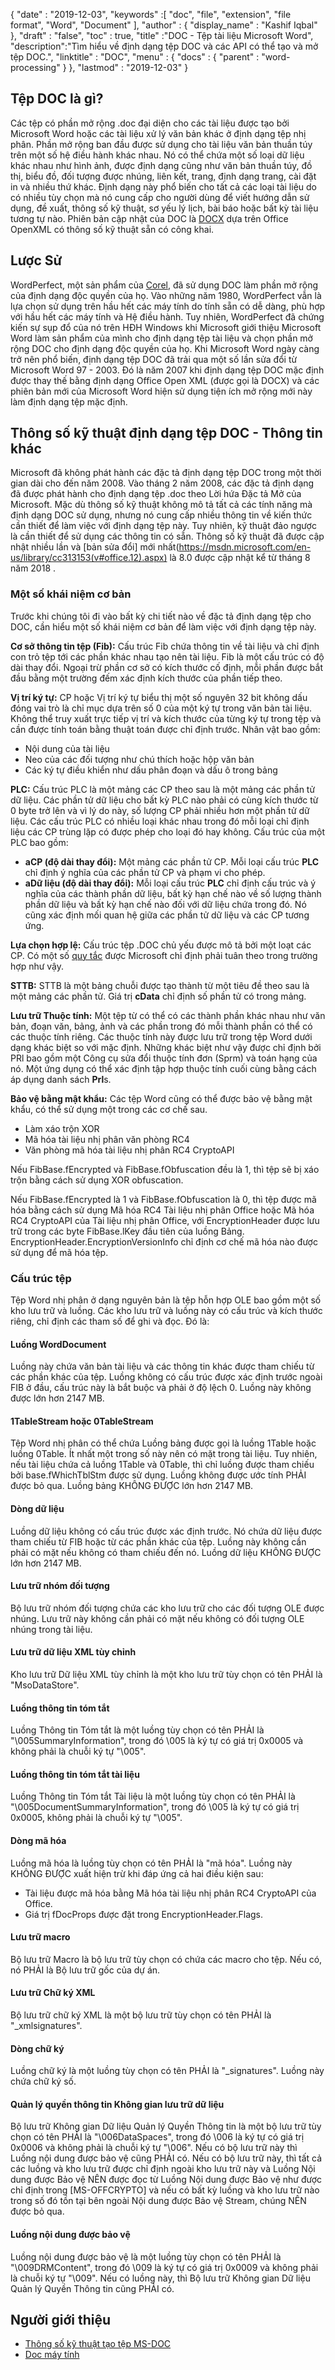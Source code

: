 {
  "date" : "2019-12-03",
  "keywords" :[ "doc", "file", "extension", "file format", "Word", "Document" ],
  "author" : {
    "display_name" : "Kashif Iqbal"
},
  "draft" : "false",
  "toc" : true,
  "title" :"DOC - Tệp tài liệu Microsoft Word",
  "description":"Tìm hiểu về định dạng tệp DOC và các API có thể tạo và mở tệp DOC.",
  "linktitle" : "DOC",
  "menu" : {
    "docs" : {
      "parent" : "word-processing"
}
},
  "lastmod" : "2019-12-03"
}

## Tệp DOC là gì?

Các tệp có phần mở rộng .doc đại diện cho các tài liệu được tạo bởi Microsoft Word hoặc các tài liệu xử lý văn bản khác ở định dạng tệp nhị phân. Phần mở rộng ban đầu được sử dụng cho tài liệu văn bản thuần túy trên một số hệ điều hành khác nhau. Nó có thể chứa một số loại dữ liệu khác nhau như hình ảnh, được định dạng cũng như văn bản thuần túy, đồ thị, biểu đồ, đối tượng được nhúng, liên kết, trang, định dạng trang, cài đặt in và nhiều thứ khác. Định dạng này phổ biến cho tất cả các loại tài liệu do có nhiều tùy chọn mà nó cung cấp cho người dùng để viết hướng dẫn sử dụng, đề xuất, thông số kỹ thuật, sơ yếu lý lịch, bài báo hoặc bất kỳ tài liệu tương tự nào. Phiên bản cập nhật của DOC là [DOCX](/vi/word-processing/docx/) dựa trên Office OpenXML có thông số kỹ thuật sẵn có công khai.

## Lược Sử ##

WordPerfect, một sản phẩm của [Corel](https://www.corel.com/en/), đã sử dụng DOC làm phần mở rộng của định dạng độc quyền của họ. Vào những năm 1980, WordPerfect vẫn là lựa chọn sử dụng trên hầu hết các máy tính do tính sẵn có dễ dàng, phù hợp với hầu hết các máy tính và Hệ điều hành. Tuy nhiên, WordPerfect đã chứng kiến sự sụp đổ của nó trên HĐH Windows khi Microsoft giới thiệu Microsoft Word làm sản phẩm của mình cho định dạng tệp tài liệu và chọn phần mở rộng DOC cho định dạng độc quyền của họ. Khi Microsoft Word ngày càng trở nên phổ biến, định dạng tệp DOC đã trải qua một số lần sửa đổi từ Microsoft Word 97 - 2003. Đó là năm 2007 khi định dạng tệp DOC mặc định được thay thế bằng định dạng Office Open XML (được gọi là DOCX) và các phiên bản mới của Microsoft Word hiện sử dụng tiện ích mở rộng mới này làm định dạng tệp mặc định.

## Thông số kỹ thuật định dạng tệp DOC - Thông tin khác

Microsoft đã không phát hành các đặc tả định dạng tệp DOC trong một thời gian dài cho đến năm 2008. Vào tháng 2 năm 2008, các đặc tả định dạng đã được phát hành cho định dạng tệp .doc theo Lời hứa Đặc tả Mở của Microsoft. Mặc dù thông số kỹ thuật không mô tả tất cả các tính năng mà định dạng DOC sử dụng, nhưng nó cung cấp nhiều thông tin về kiến thức cần thiết để làm việc với định dạng tệp này. Tuy nhiên, kỹ thuật đảo ngược là cần thiết để sử dụng các thông tin có sẵn. Thông số kỹ thuật đã được cập nhật nhiều lần và [bản sửa đổi] mới nhất(https://msdn.microsoft.com/en-us/library/cc313153(v#office.12).aspx) là 8.0 được cập nhật kể từ tháng 8 năm 2018 .

### Một số khái niệm cơ bản ###

Trước khi chúng tôi đi vào bất kỳ chi tiết nào về đặc tả định dạng tệp cho DOC, cần hiểu một số khái niệm cơ bản để làm việc với định dạng tệp này.

**Cơ sở thông tin tệp (Fib):** Cấu trúc Fib chứa thông tin về tài liệu và chỉ định con trỏ tệp tới các phần khác nhau tạo nên tài liệu.
Fib là một cấu trúc có độ dài thay đổi. Ngoại trừ phần cơ sở có kích thước cố định, mỗi phần được bắt đầu bằng một trường đếm xác định kích thước của phần tiếp theo.

**Vị trí ký tự:** CP hoặc Vị trí ký tự biểu thị một số nguyên 32 bit không dấu đóng vai trò là chỉ mục dựa trên số 0 của một ký tự trong văn bản tài liệu. Không thể truy xuất trực tiếp vị trí và kích thước của từng ký tự trong tệp và cần được tính toán bằng thuật toán được chỉ định trước. Nhân vật bao gồm:

* Nội dung của tài liệu
* Neo của các đối tượng như chú thích hoặc hộp văn bản
* Các ký tự điều khiển như dấu phân đoạn và dấu ô trong bảng

**PLC:** Cấu trúc PLC là một mảng các CP theo sau là một mảng các phần tử dữ liệu. Các phần tử dữ liệu cho bất kỳ PLC nào phải có cùng kích thước từ 0 byte trở lên và vì lý do này, số lượng CP phải nhiều hơn một phần tử dữ liệu. Các cấu trúc PLC có nhiều loại khác nhau trong đó mỗi loại chỉ định liệu các CP trùng lặp có được phép cho loại đó hay không. Cấu trúc của một PLC bao gồm:

* **aCP (độ dài thay đổi):** Một mảng các phần tử CP. Mỗi loại cấu trúc **PLC** chỉ định ý nghĩa của các phần tử CP và phạm vi cho phép.
* **aDữ liệu (độ dài thay đổi):** Mỗi loại cấu trúc **PLC** chỉ định cấu trúc và ý nghĩa của các thành phần dữ liệu, bất kỳ hạn chế nào về số lượng thành phần dữ liệu và bất kỳ hạn chế nào đối với dữ liệu chứa trong đó. Nó cũng xác định mối quan hệ giữa các phần tử dữ liệu và các CP tương ứng.

**Lựa chọn hợp lệ:** Cấu trúc tệp .DOC chủ yếu được mô tả bởi một loạt các CP. Có một số [quy tắc](https://msdn.microsoft.com/en-us/library/dd908861(v#office.12).aspx) được Microsoft chỉ định phải tuân theo trong trường hợp như vậy.

**STTB:** STTB là một bảng chuỗi được tạo thành từ một tiêu đề theo sau là một mảng các phần tử. Giá trị **cData** chỉ định số phần tử có trong mảng.

**Lưu trữ Thuộc tính:** Một tệp từ có thể có các thành phần khác nhau như văn bản, đoạn văn, bảng, ảnh và các phần trong đó mỗi thành phần có thể có các thuộc tính riêng. Các thuộc tính này được lưu trữ trong tệp Word dưới dạng khác biệt so với mặc định. Những khác biệt như vậy được chỉ định bởi PRl bao gồm một Công cụ sửa đổi thuộc tính đơn (Sprm) và toán hạng của nó. Một ứng dụng có thể xác định tập hợp thuộc tính cuối cùng bằng cách áp dụng danh sách **Prl**s.

**Bảo vệ bằng mật khẩu:** Các tệp Word cũng có thể được bảo vệ bằng mật khẩu, có thể sử dụng một trong các cơ chế sau.

* Làm xáo trộn XOR
* Mã hóa tài liệu nhị phân văn phòng RC4
* Văn phòng mã hóa tài liệu nhị phân RC4 CryptoAPI

Nếu FibBase.fEncrypted và FibBase.fObfuscation đều là 1, thì tệp sẽ bị xáo trộn bằng cách sử dụng XOR obfuscation.

Nếu FibBase.fEncrypted là 1 và FibBase.fObfuscation là 0, thì tệp được mã hóa bằng cách sử dụng Mã hóa RC4 Tài liệu nhị phân Office hoặc Mã hóa RC4 CryptoAPI của Tài liệu nhị phân Office, với EncryptionHeader được lưu trữ trong các byte FibBase.lKey đầu tiên của luồng Bảng. EncryptionHeader.EncryptionVersionInfo chỉ định cơ chế mã hóa nào được sử dụng để mã hóa tệp.

### Cấu trúc tệp ###

Tệp Word nhị phân ở dạng nguyên bản là tệp hỗn hợp OLE bao gồm một số kho lưu trữ và luồng. Các kho lưu trữ và luồng này có cấu trúc và kích thước riêng, chỉ định các tham số để ghi và đọc. Đó là:

#### Luồng WordDocument ####

Luồng này chứa văn bản tài liệu và các thông tin khác được tham chiếu từ các phần khác của tệp. Luồng không có cấu trúc được xác định trước ngoài FIB ở đầu, cấu trúc này là bắt buộc và phải ở độ lệch 0. Luồng này không được lớn hơn 2147 MB.

#### 1TableStream hoặc 0TableStream ####

Tệp Word nhị phân có thể chứa Luồng bảng được gọi là luồng 1Table hoặc luồng 0Table. Ít nhất một trong số này nên có mặt trong tài liệu. Tuy nhiên, nếu tài liệu chứa cả luồng 1Table và 0Table, thì chỉ luồng được tham chiếu bởi base.fWhichTblStm được sử dụng. Luồng không được ước tính PHẢI được bỏ qua.
Luồng bảng KHÔNG ĐƯỢC lớn hơn 2147 MB.

#### Dòng dữ liệu ####

Luồng dữ liệu không có cấu trúc được xác định trước. Nó chứa dữ liệu được tham chiếu từ FIB hoặc từ các phần khác của tệp. Luồng này không cần phải có mặt nếu không có tham chiếu đến nó. Luồng dữ liệu KHÔNG ĐƯỢC lớn hơn 2147 MB.

#### Lưu trữ nhóm đối tượng ####

Bộ lưu trữ nhóm đối tượng chứa các kho lưu trữ cho các đối tượng OLE được nhúng. Lưu trữ này không cần phải có mặt nếu không có đối tượng OLE nhúng trong tài liệu.

#### Lưu trữ dữ liệu XML tùy chỉnh ####

Kho lưu trữ Dữ liệu XML tùy chỉnh là một kho lưu trữ tùy chọn có tên PHẢI là "MsoDataStore".

#### Luồng thông tin tóm tắt ####

Luồng Thông tin Tóm tắt là một luồng tùy chọn có tên PHẢI là "\005SummaryInformation", trong đó \005 là ký tự có giá trị 0x0005 và không phải là chuỗi ký tự "\005".

#### Luồng thông tin tóm tắt tài liệu ####

Luồng Thông tin Tóm tắt Tài liệu là một luồng tùy chọn có tên PHẢI là "\005DocumentSummaryInformation", trong đó \005 là ký tự có giá trị 0x0005, không phải là chuỗi ký tự "\005".

#### Dòng mã hóa ####

Luồng mã hóa là luồng tùy chọn có tên PHẢI là "mã hóa". Luồng này KHÔNG ĐƯỢC xuất hiện trừ khi đáp ứng cả hai điều kiện sau:

* Tài liệu được mã hóa bằng Mã hóa tài liệu nhị phân RC4 CryptoAPI của Office.
* Giá trị fDocProps được đặt trong EncryptionHeader.Flags.

#### Lưu trữ macro ####

Bộ lưu trữ Macro là bộ lưu trữ tùy chọn có chứa các macro cho tệp. Nếu có, nó PHẢI là Bộ lưu trữ gốc của dự án.

#### Lưu trữ Chữ ký XML ####

Bộ lưu trữ chữ ký XML là một bộ lưu trữ tùy chọn có tên PHẢI là "_xmlsignatures".

#### Dòng chữ ký ####

Luồng chữ ký là một luồng tùy chọn có tên PHẢI là "_signatures". Luồng này chứa chữ ký số.

#### Quản lý quyền thông tin Không gian lưu trữ dữ liệu ####

Bộ lưu trữ Không gian Dữ liệu Quản lý Quyền Thông tin là một bộ lưu trữ tùy chọn có tên PHẢI là "\006DataSpaces", trong đó \006 là ký tự có giá trị 0x0006 và không phải là chuỗi ký tự "\006". Nếu có bộ lưu trữ này thì Luồng nội dung được bảo vệ cũng PHẢI có.
Nếu có bộ lưu trữ này, thì tất cả các luồng và kho lưu trữ được chỉ định ngoài kho lưu trữ này và Luồng Nội dung được Bảo vệ NÊN được đọc từ Luồng Nội dung được Bảo vệ như được chỉ định trong [MS-OFFCRYPTO] và nếu có bất kỳ luồng và kho lưu trữ nào trong số đó tồn tại bên ngoài Nội dung được Bảo vệ Stream, chúng NÊN được bỏ qua.

#### Luồng nội dung được bảo vệ ####

Luồng nội dung được bảo vệ là một luồng tùy chọn có tên PHẢI là "\009DRMContent", trong đó \009 là ký tự có giá trị 0x0009 và không phải là chuỗi ký tự "\009".
Nếu có luồng này, thì Bộ lưu trữ Không gian Dữ liệu Quản lý Quyền Thông tin cũng PHẢI có.

## Người giới thiệu ##

* [Thông số kỹ thuật tạo tệp MS-DOC](https://msdn.microsoft.com/en-us/library/cc313153(v#office.12).aspx)
* [Doc máy tính](https://en.wikipedia.org/wiki/Doc_(computing))

